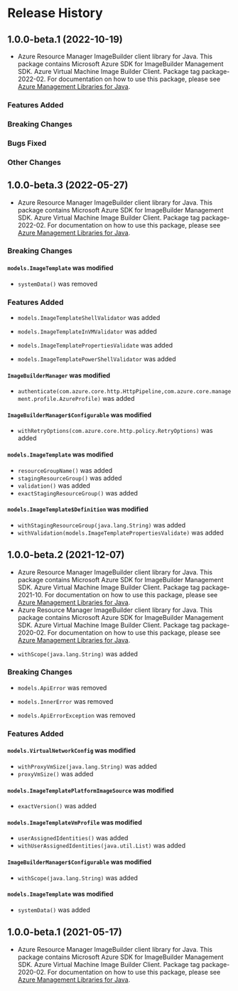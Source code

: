 # Release History

## 1.0.0-beta.1 (2022-10-19)

- Azure Resource Manager ImageBuilder client library for Java. This package contains Microsoft Azure SDK for ImageBuilder Management SDK. Azure Virtual Machine Image Builder Client. Package tag package-2022-02. For documentation on how to use this package, please see [Azure Management Libraries for Java](https://aka.ms/azsdk/java/mgmt).

### Features Added

### Breaking Changes

### Bugs Fixed

### Other Changes

## 1.0.0-beta.3 (2022-05-27)

- Azure Resource Manager ImageBuilder client library for Java. This package contains Microsoft Azure SDK for ImageBuilder Management SDK. Azure Virtual Machine Image Builder Client. Package tag package-2022-02. For documentation on how to use this package, please see [Azure Management Libraries for Java](https://aka.ms/azsdk/java/mgmt).

### Breaking Changes

#### `models.ImageTemplate` was modified

* `systemData()` was removed

### Features Added

* `models.ImageTemplateShellValidator` was added

* `models.ImageTemplateInVMValidator` was added

* `models.ImageTemplatePropertiesValidate` was added

* `models.ImageTemplatePowerShellValidator` was added

#### `ImageBuilderManager` was modified

* `authenticate(com.azure.core.http.HttpPipeline,com.azure.core.management.profile.AzureProfile)` was added

#### `ImageBuilderManager$Configurable` was modified

* `withRetryOptions(com.azure.core.http.policy.RetryOptions)` was added

#### `models.ImageTemplate` was modified

* `resourceGroupName()` was added
* `stagingResourceGroup()` was added
* `validation()` was added
* `exactStagingResourceGroup()` was added

#### `models.ImageTemplate$Definition` was modified

* `withStagingResourceGroup(java.lang.String)` was added
* `withValidation(models.ImageTemplatePropertiesValidate)` was added

## 1.0.0-beta.2 (2021-12-07)

- Azure Resource Manager ImageBuilder client library for Java. This package contains Microsoft Azure SDK for ImageBuilder Management SDK. Azure Virtual Machine Image Builder Client. Package tag package-2021-10. For documentation on how to use this package, please see [Azure Management Libraries for Java](https://aka.ms/azsdk/java/mgmt).
- Azure Resource Manager ImageBuilder client library for Java. This package contains Microsoft Azure SDK for ImageBuilder Management SDK. Azure Virtual Machine Image Builder Client. Package tag package-2020-02. For documentation on how to use this package, please see [Azure Management Libraries for Java](https://aka.ms/azsdk/java/mgmt).





* `withScope(java.lang.String)` was added

### Breaking Changes

* `models.ApiError` was removed

* `models.InnerError` was removed

* `models.ApiErrorException` was removed

### Features Added

#### `models.VirtualNetworkConfig` was modified

* `withProxyVmSize(java.lang.String)` was added
* `proxyVmSize()` was added

#### `models.ImageTemplatePlatformImageSource` was modified

* `exactVersion()` was added

#### `models.ImageTemplateVmProfile` was modified

* `userAssignedIdentities()` was added
* `withUserAssignedIdentities(java.util.List)` was added

#### `ImageBuilderManager$Configurable` was modified

* `withScope(java.lang.String)` was added

#### `models.ImageTemplate` was modified

* `systemData()` was added

## 1.0.0-beta.1 (2021-05-17)

- Azure Resource Manager ImageBuilder client library for Java. This package contains Microsoft Azure SDK for ImageBuilder Management SDK. Azure Virtual Machine Image Builder Client. Package tag package-2020-02. For documentation on how to use this package, please see [Azure Management Libraries for Java](https://aka.ms/azsdk/java/mgmt).

